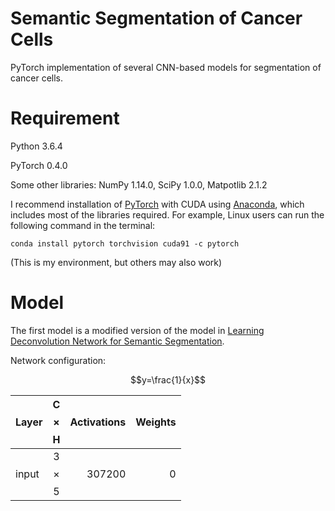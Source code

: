 <script type="text/javascript" src="http://cdn.mathjax.org/mathjax/latest/MathJax.js?config=default"></script>
# Semantic Segmentation of Cancer Cells
PyTorch implementation of several CNN-based models for segmentation of cancer cells.
# Requirement
Python 3.6.4

PyTorch 0.4.0

Some other libraries: NumPy 1.14.0, SciPy 1.0.0, Matpotlib 2.1.2

I recommend installation of [PyTorch](https://pytorch.org/) with CUDA using [Anaconda](https://anaconda.org/), which includes most of the libraries required. For example, Linux users can run the following command in the terminal:
```
conda install pytorch torchvision cuda91 -c pytorch
```

(This is my environment, but others may also work)
# Model
The first model is a modified version of the model in [Learning Deconvolution Network for Semantic Segmentation](https://arxiv.org/abs/1505.04366/).

Network configuration:

$$y=\frac{1}{x}$$

| Layer | C$$\times$$H | Activations | Weights |
| ------------- |:-------------:| -----:| -----:|
| input | 3$$\times$$5 | 307200 | 0 |
